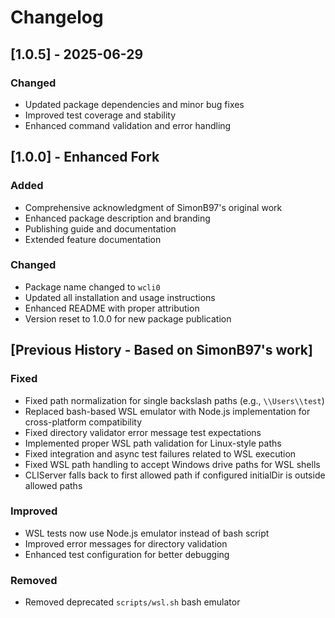 # Changelog

## [1.0.5] - 2025-06-29

### Changed

- Updated package dependencies and minor bug fixes
- Improved test coverage and stability
- Enhanced command validation and error handling

## [1.0.0] - Enhanced Fork

### Added

- Comprehensive acknowledgment of SimonB97's original work
- Enhanced package description and branding
- Publishing guide and documentation
- Extended feature documentation

### Changed

- Package name changed to `wcli0`
- Updated all installation and usage instructions
- Enhanced README with proper attribution
- Version reset to 1.0.0 for new package publication

## [Previous History - Based on SimonB97's work]

### Fixed

- Fixed path normalization for single backslash paths (e.g., `\\Users\\test`)
- Replaced bash-based WSL emulator with Node.js implementation for cross-platform compatibility
- Fixed directory validator error message test expectations
- Implemented proper WSL path validation for Linux-style paths
- Fixed integration and async test failures related to WSL execution
- Fixed WSL path handling to accept Windows drive paths for WSL shells
- CLIServer falls back to first allowed path if configured initialDir is outside allowed paths

### Improved

- WSL tests now use Node.js emulator instead of bash script
- Improved error messages for directory validation
- Enhanced test configuration for better debugging

### Removed

- Removed deprecated `scripts/wsl.sh` bash emulator
